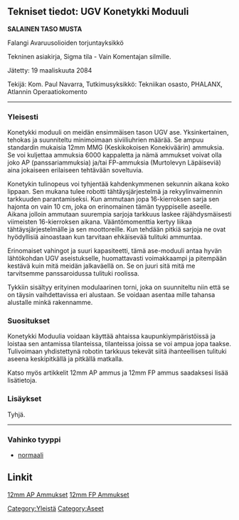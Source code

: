 ## Tekniset tiedot: UGV Konetykki Moduuli

**SALAINEN TASO MUSTA**

Falangi Avaruusolioiden torjuntayksikkö

Tekninen asiakirja, Sigma tila - Vain Komentajan silmille.

Jätetty: 19 maaliskuuta 2084

Tekijä: Kom. Paul Navarra, Tutkimusyksikkö: Tekniikan osasto, PHALANX,
Atlannin Operaatiokomento

------------------------------------------------------------------------

### Yleisesti

Konetykki moduuli on meidän ensimmäisen tason UGV ase. Yksinkertainen,
tehokas ja suunniteltu minimoimaan siviiliuhrien määrää. Se ampuu
standardin mukaisia 12mm MMG (Keskikokoisen Konekiväärin) ammuksia. Se
voi kuljettaa ammuksia 6000 kappaletta ja nämä ammukset voivat olla joko
AP (panssariammuksia) ja/tai FP-ammuksia (Murtolevyn Läpäiseviä) aina
jokaiseen erilaiseen tehtävään soveltuvia.

Konetykin tulinopeus voi tyhjentää kahdenkymmenen sekunnin aikana koko
lippaan. Sen mukana tulee robotti tähtäysjärjestelmä ja
rekyylinvaimennin tarkkuuden parantamiseksi. Kun ammutaan jopa
16-kierroksen sarja sen hajonta on vain 10 cm, joka on erinomainen tämän
tyyppiselle aseelle. Aikana jolloin ammutaan suurempia sarjoja tarkkuus
laskee räjähdysmäisesti viimeisten 16-kierroksen aikana. Vääntömomenttia
kertyy liikaa tähtäysjärjestelmälle ja sen moottoreille. Kun tehdään
pitkiä sarjoja ne ovat hyödyllisiä ainoastaan kun tarvitaan ehkäisevää
tulituki ammuntaa.

Erinomaiset vahingot ja suuri kapasiteetti, tämä ase-moduuli antaa hyvän
lähtökohdan UGV aseistukselle, huomattavasti voimakkaampi ja pitempään
kestävä kuin mitä meidän jalkaväellä on. Se on juuri sitä mitä me
tarvitsemme panssaroidussa tulituki roolissa.

Tykkiin sisältyy erityinen modulaarinen torni, joka on suunniteltu niin
että se on täysin vaihdettavissa eri alustaan. Se voidaan asentaa mille
tahansa alustalle minkä rakennamme.

### Suositukset

Konetykki Moduulia voidaan käyttää ahtaissa kaupunkiympäristöissä ja
loistaa sen antamissa tilanteissa, tilanteissa joissa se voi ampua jopa
taakse. Tulivoimaan yhdistettynä robotin tarkkuus tekevät siitä
ihanteellisen tulituki aseena keskipitkällä ja pitkällä matkalla.

Katso myös artikkelit 12mm AP ammus ja 12mm FP ammus saadaksesi lisää
lisätietoja.

### Lisäykset

Tyhjä.

------------------------------------------------------------------------

### Vahinko tyyppi

- [normaali](Vahinko/normaali "wikilink")

## Linkit

[12mm AP
Ammukset](UGV_Varusteet/Ampumatarvikkeet/12mm_AP_Ammukset "wikilink")
[12mm FP
Ammukset](UGV_Varusteet/Ampumatarvikkeet/12mm_FP_Ammukset "wikilink")

[Category:Yleistä](Category:Yleistä "wikilink")
[Category:Aseet](Category:Aseet "wikilink")